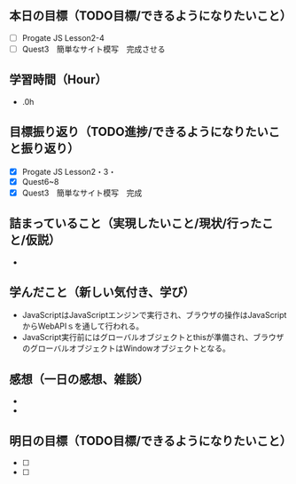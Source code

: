 ## 本日の目標（TODO目標/できるようになりたいこと）
- [ ] Progate JS Lesson2-4
- [ ] Quest3　簡単なサイト模写　完成させる
## 学習時間（Hour）
- .0h
## 目標振り返り（TODO進捗/できるようになりたいこと振り返り）
- [x] Progate JS Lesson2・3・
- [x] Quest6~8
- [x] Quest3　簡単なサイト模写　完成

## 詰まっていること（実現したいこと/現状/行ったこと/仮説）
-
## 学んだこと（新しい気付き、学び）
- JavaScriptはJavaScriptエンジンで実行され、ブラウザの操作はJavaScriptからWebAPIｓを通して行われる。
- JavaScript実行前にはグローバルオブジェクトとthisが準備され、ブラウザのグローバルオブジェクトはWindowオブジェクトとなる。
## 感想（一日の感想、雑談）
-
-
## 明日の目標（TODO目標/できるようになりたいこと）
- [ ]
- [ ]
